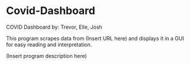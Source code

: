 # Covid-Dashboard
COVID Dashboard
by: Trevor, Elle, Josh

This program scrapes data from (Insert URL here) and displays it in a GUI for easy reading and interpretation. 

(Insert program description here)